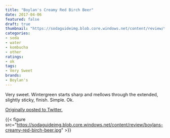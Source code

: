 ```yaml
---
title: "Boylan's Creamy Red Birch Beer"
date: 2017-04-06
featured: false
draft: true
thumbnail: "https://sodaguideimg.blob.core.windows.net/content/review/thumbs/boylans-creamy-red-birch-beer.jpg"
categories:
- soda
- water
- kombucha
- other
ratings:
- ok
tags:
- Very Sweet
brands:
- Boylan's
---
```


Very sweet. Wintergreen starts sharp and mellows through the extended, slightly sticky, finish. Simple. Ok.

[Originally posted to Twitter.](https://twitter.com/Cavorter/status/850072683962408960)

{{< figure src="https://sodaguideimg.blob.core.windows.net/content/review/boylans-creamy-red-birch-beer.jpg" >}}

